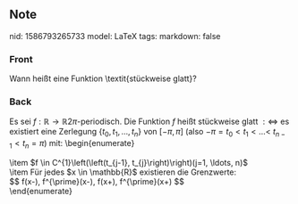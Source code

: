 ## Note
nid: 1586793265733
model: LaTeX
tags: 
markdown: false

### Front
Wann heißt eine Funktion \textit{stückweise glatt}?

### Back
Es sei $f: \mathbb{R} \rightarrow \mathbb{R} 2\pi$-periodisch. Die Funktion $f$ heißt stückweise glatt
$: \Longleftrightarrow$ es existiert eine Zerlegung $\left\{t_{0}, t_{1}, \ldots, t_{n}\right\}$ von $[-\pi, \pi]$ (also $-\pi=t_{0}<t_{1}<\ldots<$
$\left.t_{n-1}<t_{n}=\pi\right)$ mit:
\begin{enumerate}
<div>\item $f \in C^{1}\left(\left(t_{j-1}, t_{j}\right)\right)(j=1, \ldots, n)$</div><div>\item <span>Für jedes $x \in \mathbb{R}$ existieren die Grenzwerte:</span></div>$$
f(x-), f^{\prime}(x-), f(x+), f^{\prime}(x+)
$$<div>\end{enumerate}</div>
